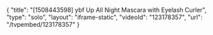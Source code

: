 {
    "title": "[1508443598] ybf Up All Night Mascara with Eyelash Curler",
    "type": "solo",
    "layout": "iframe-static",
    "videoId": "123178357",
    "url": "\/tvpembed\/123178357"
}